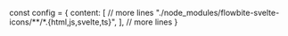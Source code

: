 const config = {
  content: [
       // more lines
        "./node_modules/flowbite-svelte-icons/**/*.{html,js,svelte,ts}",
    ],
    // more lines
}  